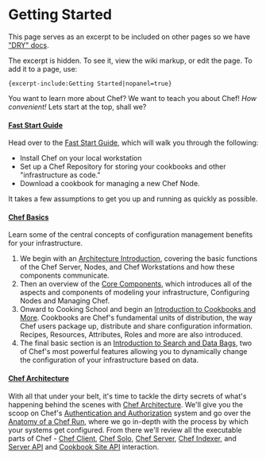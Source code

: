 Getting Started
===============

This page serves as an excerpt to be included on other pages so we have
["DRY" docs](http://en.wikipedia.org/wiki/Drydock).

The excerpt is hidden. To see it, view the wiki markup, or edit the
page. To add it to a page, use:

    {excerpt-include:Getting Started|nopanel=true}

You want to learn more about Chef? We want to teach you about Chef! *How
convenient!* Lets start at the top, shall we?

#### [Fast Start Guide](Fast%20Start%20Guide.html "Fast Start Guide")

Head over to the [Fast Start
Guide](Fast%20Start%20Guide.html "Fast Start Guide"), which will walk
you through the following:

-   Install Chef on your local workstation
-   Set up a Chef Repository for storing your cookbooks and other
    "infrastructure as code."
-   Download a cookbook for managing a new Chef Node.

It takes a few assumptions to get you up and running as quickly as
possible.

#### [Chef Basics](Chef%20Basics.html "Chef Basics")

Learn some of the central concepts of configuration management benefits
for your infrastructure.

1.  We begin with an [Architecture
    Introduction](Architecture%20Introduction.html "Architecture Introduction"),
    covering the basic functions of the Chef Server, Nodes, and Chef
    Workstations and how these components communicate.
2.  Then an overview of the [Core
    Components](Core%20Components.html "Core Components"), which
    introduces all of the aspects and components of modeling your
    infrastructure, Configuring Nodes and Managing Chef.
3.  Onward to Cooking School and begin an [Introduction to Cookbooks and
    More](Introduction%20to%20Cookbooks%20and%20More.html "Introduction to Cookbooks and More").
    Cookbooks are Chef's fundamental units of distribution, the way Chef
    users package up, distribute and share configuration information.
    Recipes, Resources, Attributes, Roles and more are also introduced.
4.  The final basic section is an [Introduction to Search and Data
    Bags](Introduction%20to%20Search%20and%20Data%20Bags.html "Introduction to Search and Data Bags"),
    two of Chef's most powerful features allowing you to dynamically
    change the configuration of your infrastructure based on data.

#### [Chef Architecture](Architecture.html "Architecture")

With all that under your belt, it's time to tackle the dirty secrets of
what's happening behind the scenes with [Chef
Architecture](Architecture.html "Architecture"). We'll give you the
scoop on Chef's [Authentication and
Authorization](Authentication%20and%20Authorization.html "Authentication and Authorization")
system and go over the [Anatomy of a Chef
Run](Anatomy%20of%20a%20Chef%20Run.html "Anatomy of a Chef Run"), where
we go in-depth with the process by which your systems get configured.
From there we'll review all the executable parts of Chef - [Chef
Client](Chef%20Client.html "Chef Client"), [Chef
Solo](Chef%20Solo.html "Chef Solo"), [Chef
Server](Chef%20Server.html "Chef Server"), [Chef
Indexer](Chef%20Indexer.html "Chef Indexer"), and [Server
API](Server%20API.html "Server API") and [Cookbook Site
API](Cookbook%20Site%20API.html "Cookbook Site API") interaction.
